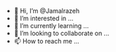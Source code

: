 - 👋 Hi, I’m @Jamalrazeh
- 👀 I’m interested in ...
- 🌱 I’m currently learning ...
- 💞️ I’m looking to collaborate on ...
- 📫 How to reach me ...

<!---
Jamalrazeh/Jamalrazeh is a ✨ special ✨ repository because its `README.md` (this file) appears on your GitHub profile.
You can click the Preview link to take a look at your changes.
--->

